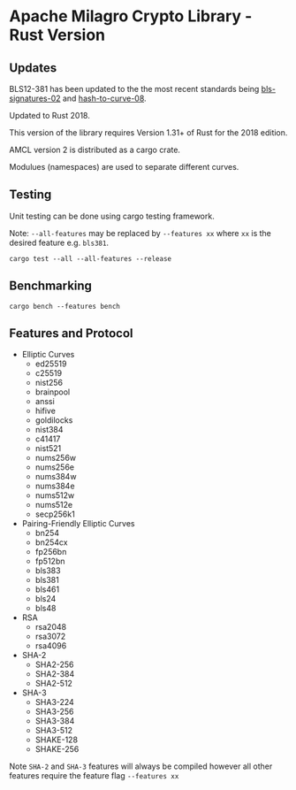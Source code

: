 # Apache Milagro Crypto Library - Rust Version

## Updates

BLS12-381 has been updated to the the most recent standards being [bls-signatures-02](https://tools.ietf.org/html/draft-irtf-cfrg-bls-signature-02) and [hash-to-curve-08](https://tools.ietf.org/html/draft-irtf-cfrg-hash-to-curve-08).

Updated to Rust 2018.

This version of the library requires Version 1.31+ of Rust for the 2018 edition.

AMCL version 2 is distributed as a cargo crate.

Modulues (namespaces) are used to separate different curves.

## Testing

Unit testing can be done using cargo testing framework.

Note: `--all-features` may be replaced by `--features xx` where `xx` is
the desired feature e.g. `bls381`.

```
cargo test --all --all-features --release
```

## Benchmarking

```
cargo bench --features bench
```

## Features and Protocol

* Elliptic Curves
  * ed25519
  * c25519
  * nist256
  * brainpool
  * anssi
  * hifive
  * goldilocks
  * nist384
  * c41417
  * nist521
  * nums256w
  * nums256e
  * nums384w
  * nums384e
  * nums512w
  * nums512e
  * secp256k1
* Pairing-Friendly Elliptic Curves
  * bn254
  * bn254cx
  * fp256bn
  * fp512bn
  * bls383
  * bls381
  * bls461
  * bls24
  * bls48
* RSA
  * rsa2048
  * rsa3072
  * rsa4096
* SHA-2
  * SHA2-256
  * SHA2-384
  * SHA2-512
* SHA-3
  * SHA3-224
  * SHA3-256
  * SHA3-384
  * SHA3-512
  * SHAKE-128
  * SHAKE-256

Note `SHA-2` and `SHA-3` features will always be compiled however all other features require
the feature flag `--features xx`
